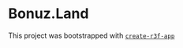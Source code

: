 # Bonuz.Land

This project was bootstrapped with [`create-r3f-app`](https://github.com/utsuboco/create-r3f-app)
